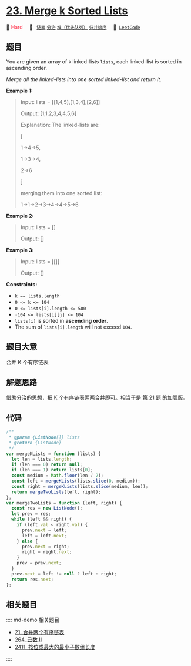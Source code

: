 # [23. Merge k Sorted Lists](https://leetcode.com/problems/merge-k-sorted-lists/)

🔴 <font color=#ff334b>Hard</font>&emsp; 🔖&ensp; [`链表`](/leetcode/outline/tag/linked-list.md) [`分治`](/leetcode/outline/tag/divide-and-conquer.md) [`堆（优先队列）`](/leetcode/outline/tag/heap-priority-queue.md) [`归并排序`](/leetcode/outline/tag/merge-sort.md)&emsp; 🔗&ensp;[`LeetCode`](https://leetcode.com/problems/merge-k-sorted-lists/)

## 题目

You are given an array of `k` linked-lists `lists`, each linked-list is sorted
in ascending order.

_Merge all the linked-lists into one sorted linked-list and return it._

**Example 1:**

> Input: lists = [[1,4,5],[1,3,4],[2,6]]
>
> Output: [1,1,2,3,4,4,5,6]
>
> Explanation: The linked-lists are:
>
> [
>
> 1->4->5,
>
> 1->3->4,
>
> 2->6
>
> ]
>
> merging them into one sorted list:
>
> 1->1->2->3->4->4->5->6

**Example 2:**

> Input: lists = []
>
> Output: []

**Example 3:**

> Input: lists = [[]]
>
> Output: []

**Constraints:**

- `k == lists.length`
- `0 <= k <= 104`
- `0 <= lists[i].length <= 500`
- `-104 <= lists[i][j] <= 104`
- `lists[i]` is sorted in **ascending order**.
- The sum of `lists[i].length` will not exceed `104`.

## 题目大意

合并 K 个有序链表

## 解题思路

借助分治的思想，把 K 个有序链表两两合并即可。相当于是 [第 21 题](./0021.md) 的加强版。

## 代码

```javascript
/**
 * @param {ListNode[]} lists
 * @return {ListNode}
 */
var mergeKLists = function (lists) {
  let len = lists.length;
  if (len === 0) return null;
  if (len === 1) return lists[0];
  const medium = Math.floor(len / 2);
  const left = mergeKLists(lists.slice(0, medium));
  const right = mergeKLists(lists.slice(medium, len));
  return mergeTwoLists(left, right);
};
var mergeTwoLists = function (left, right) {
  const res = new ListNode();
  let prev = res;
  while (left && right) {
    if (left.val < right.val) {
      prev.next = left;
      left = left.next;
    } else {
      prev.next = right;
      right = right.next;
    }
    prev = prev.next;
  }
  prev.next = left != null ? left : right;
  return res.next;
};
```

## 相关题目

:::: md-demo 相关题目

- [21. 合并两个有序链表](./0021.md)
- [264. 丑数 II](https://leetcode.com/problems/ugly-number-ii)
- [2411. 按位或最大的最小子数组长度](https://leetcode.com/problems/smallest-subarrays-with-maximum-bitwise-or)

::::
